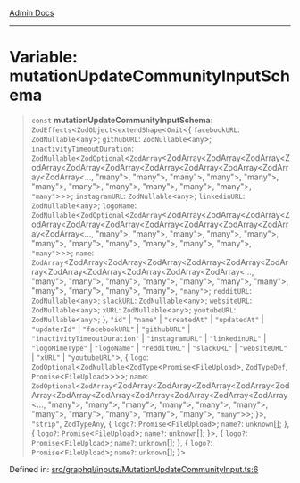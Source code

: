 [Admin Docs](/)

***

# Variable: mutationUpdateCommunityInputSchema

> `const` **mutationUpdateCommunityInputSchema**: `ZodEffects`\<`ZodObject`\<`extendShape`\<`Omit`\<\{ `facebookURL`: `ZodNullable`\<`any`\>; `githubURL`: `ZodNullable`\<`any`\>; `inactivityTimeoutDuration`: `ZodNullable`\<`ZodOptional`\<`ZodArray`\<ZodArray\<ZodArray\<ZodArray\<ZodArray\<ZodArray\<ZodArray\<ZodArray\<ZodArray\<ZodArray\<ZodArray\<ZodArray\<..., "many"\>, "many"\>, "many"\>, "many"\>, "many"\>, "many"\>, "many"\>, "many"\>, "many"\>, "many"\>, "many"\>, `"many"`\>\>\>; `instagramURL`: `ZodNullable`\<`any`\>; `linkedinURL`: `ZodNullable`\<`any`\>; `logoName`: `ZodNullable`\<`ZodOptional`\<`ZodArray`\<ZodArray\<ZodArray\<ZodArray\<ZodArray\<ZodArray\<ZodArray\<ZodArray\<ZodArray\<ZodArray\<ZodArray\<ZodArray\<..., "many"\>, "many"\>, "many"\>, "many"\>, "many"\>, "many"\>, "many"\>, "many"\>, "many"\>, "many"\>, "many"\>, `"many"`\>\>\>; `name`: `ZodArray`\<ZodArray\<ZodArray\<ZodArray\<ZodArray\<ZodArray\<ZodArray\<ZodArray\<ZodArray\<ZodArray\<ZodArray\<ZodArray\<..., "many"\>, "many"\>, "many"\>, "many"\>, "many"\>, "many"\>, "many"\>, "many"\>, "many"\>, "many"\>, "many"\>, `"many"`\>; `redditURL`: `ZodNullable`\<`any`\>; `slackURL`: `ZodNullable`\<`any`\>; `websiteURL`: `ZodNullable`\<`any`\>; `xURL`: `ZodNullable`\<`any`\>; `youtubeURL`: `ZodNullable`\<`any`\>; \}, `"id"` \| `"name"` \| `"createdAt"` \| `"updatedAt"` \| `"updaterId"` \| `"facebookURL"` \| `"githubURL"` \| `"inactivityTimeoutDuration"` \| `"instagramURL"` \| `"linkedinURL"` \| `"logoMimeType"` \| `"logoName"` \| `"redditURL"` \| `"slackURL"` \| `"websiteURL"` \| `"xURL"` \| `"youtubeURL"`\>, \{ `logo`: `ZodOptional`\<`ZodNullable`\<`ZodType`\<`Promise`\<`FileUpload`\>, `ZodTypeDef`, `Promise`\<`FileUpload`\>\>\>\>; `name`: `ZodOptional`\<`ZodArray`\<ZodArray\<ZodArray\<ZodArray\<ZodArray\<ZodArray\<ZodArray\<ZodArray\<ZodArray\<ZodArray\<ZodArray\<ZodArray\<..., "many"\>, "many"\>, "many"\>, "many"\>, "many"\>, "many"\>, "many"\>, "many"\>, "many"\>, "many"\>, "many"\>, `"many"`\>\>; \}\>, `"strip"`, `ZodTypeAny`, \{ `logo?`: `Promise`\<`FileUpload`\>; `name?`: `unknown`[]; \}, \{ `logo?`: `Promise`\<`FileUpload`\>; `name?`: `unknown`[]; \}\>, \{ `logo?`: `Promise`\<`FileUpload`\>; `name?`: `unknown`[]; \}, \{ `logo?`: `Promise`\<`FileUpload`\>; `name?`: `unknown`[]; \}\>

Defined in: [src/graphql/inputs/MutationUpdateCommunityInput.ts:6](https://github.com/gautam-divyanshu/talawa-api/blob/441b833d91882cfef7272c118419933afe47f7b6/src/graphql/inputs/MutationUpdateCommunityInput.ts#L6)
